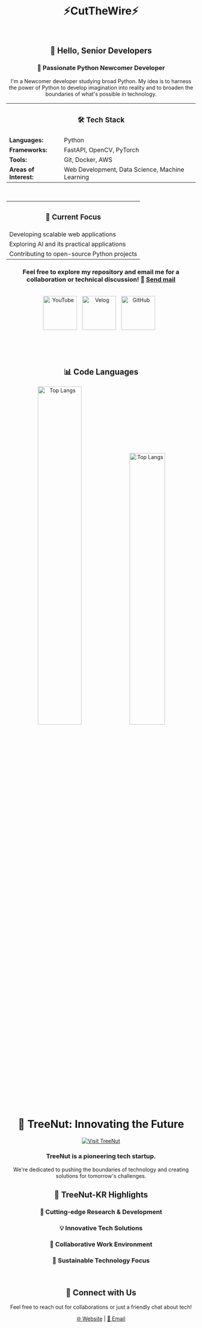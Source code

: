 <div align="center" style="width: 100%;">

  <h1>⚡CutTheWire⚡</h1>   

<br>

<h2>👋 Hello, Senior Developers


<h3>🐍 Passionate Python Newcomer Developer</h3>
<p>I'm a Newcomer developer studying broad Python. My idea is to harness the power of Python to develop imagination into reality and to broaden the boundaries of what's possible in technology.</p>

<table>
  <tr>
    <th colspan="2"><h3>🛠 Tech Stack</h3></th>
  </tr>
  <tr>
    <td><strong>Languages:</strong></td>
    <td>Python</td>
  </tr>
  <tr>
    <td><strong>Frameworks:</strong></td>
    <td>FastAPI, OpenCV, PyTorch</td>
  </tr>
  <tr>
    <td><strong>Tools:</strong></td>
    <td>Git, Docker, AWS</td>
  </tr>
  <tr>
    <td><strong>Areas of Interest:</strong></td>
    <td>Web Development, Data Science, Machine Learning</td>
  </tr>
</table>

<br>

<table>
  <tr>
    <th><h3>💼 Current Focus</h3></th>
  </tr>
  <tr>
    <td>Developing scalable web applications</td>
  </tr>
  <tr>
    <td>Exploring AI and its practical applications</td>
  </tr>
  <tr>
    <td>Contributing to open-source Python projects</td>
  </tr>
</table>

### Feel free to explore my repository and email me for a collaboration or technical discussion! 📨 [Send mail](https://mail.google.com/mail/?view=cm&fs=1&to=gtjwyaaz@anonaddy.me) 
<br>

  <a href="https://www.youtube.com/@CutTheWire777" target="_blank" style="display: inline-block; margin-right: 10px;">
  <img alt="YouTube" src="https://img.shields.io/badge/YouTube-FF0000.svg?&style=for-the-badge&logo=youtube&logoColor=white" style="height: 90px;"/></a>
  <a href="https://velog.io/@saeon/posts" target="_blank" style="display: inline-block; margin-right: 10px;">
  <img alt="Velog" src ="https://img.shields.io/badge/Velog-0AC18E.svg?&style=for-the-badge&logoColor=white" style="height: 90px;"/></a>
  <a href="https://github.com/TreeNut-KR" target="_blank" style="display: inline-block; margin-right: 10px;">
  <img alt="GitHub" src="https://img.shields.io/badge/GitHub-181717.svg?&style=for-the-badge&logo=github&logoColor=white" style="height: 90px;"/></a>

<br><br><br>

<h2>📊 Code Languages</h2> 
<p align="center">
  <img width="48%" src="https://github-readme-stats.vercel.app/api/top-langs/?username=CutTheWire&layout=compact&hide=html,TeX,C,CSS&theme=highcontrast" alt="Top Langs">
  <img width="43%" src="https://github-readme-stats.vercel.app/api/top-langs/?username=CutTheWire&layout=donut&hide=html,TeX,C,CSS&theme=highcontrast" alt="Top Langs">
</p>

<br>

<h1>🚀 TreeNut: Innovating the Future</h2>

<a href="https://github.com/TreeNut-KR">
  <img src="https://drive.google.com/uc?export=view&id=1qGeiBiwKpuTZPUJ36tgIKpFSnT2ek6u9" alt="Visit TreeNut">
</a>


### TreeNut is a pioneering tech startup. 
We're dedicated to pushing the boundaries of technology and creating solutions for tomorrow's challenges.

<h2>🌟 TreeNut-KR Highlights</h2>

<h3>🔬 Cutting-edge Research & Development</h4>
<h3>💡 Innovative Tech Solutions</h4>
<h3>🤝 Collaborative Work Environment</h4>
<h3>🌱 Sustainable Technology Focus</h4>

<br>

<h2>🔗 Connect with Us</h2>

Feel free to reach out for collaborations or just a friendly chat about tech!

[🌐 Website](#) | [📧 Email](#)

</div>
